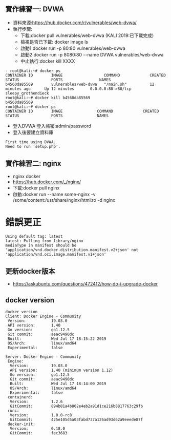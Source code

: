 ## 實作練習一: DVWA
- 資料來源:https://hub.docker.com/r/vulnerables/web-dvwa/
- 執行步驟:
  - 下載:docker pull vulnerables/web-dvwa  (KALI 2019:已下載完成)
  - 檢視是否已下載: docker image ls
  - 啟動1:docker run -p 80:80 vulnerables/web-dvwa
  - 啟動2:docker run -p 8080:80 --name DVWA vulnerables/web-dvwa
  - 中止執行:docker kill  XXXX
```
- root@kali:~# docker ps
CONTAINER ID        IMAGE                  COMMAND             CREATED             STATUS              PORTS                NAMES
b4560da85569        vulnerables/web-dvwa   "/main.sh"          12 minutes ago      Up 12 minutes       0.0.0.0:80->80/tcp   sleepy_grothendieck
root@kali:~# docker kill b4560da85569
b4560da85569
root@kali:~# docker ps
CONTAINER ID        IMAGE               COMMAND             CREATED             STATUS              PORTS               NAMES
```
- 登入DVWA:登入帳密:admin/password
- 登入後要建立資料庫 
```
First time using DVWA.
Need to run 'setup.php'.
```
## 實作練習二: nginx 
- nginx docker
- https://hub.docker.com/_/nginx/
- 下載:docker pull nginx
- 啟動:docker run --name some-nginx -v /some/content:/usr/share/nginx/html:ro -d nginx

# 錯誤更正
```
Using default tag: latest
latest: Pulling from library/nginx
mediaType in manifest should be 'application/vnd.docker.distribution.manifest.v2+json' not 'application/vnd.oci.image.manifest.v1+json'
```

## 更新docker版本
- https://askubuntu.com/questions/472412/how-do-i-upgrade-docker
## docker version
```
docker version
Client: Docker Engine - Community
 Version:           19.03.0
 API version:       1.40
 Go version:        go1.12.5
 Git commit:        aeac9490dc
 Built:             Wed Jul 17 18:15:22 2019
 OS/Arch:           linux/amd64
 Experimental:      false

Server: Docker Engine - Community
 Engine:
  Version:          19.03.0
  API version:      1.40 (minimum version 1.12)
  Go version:       go1.12.5
  Git commit:       aeac9490dc
  Built:            Wed Jul 17 18:14:00 2019
  OS/Arch:          linux/amd64
  Experimental:     false
 containerd:
  Version:          1.2.6
  GitCommit:        894b81a4b802e4eb2a91d1ce216b8817763c29fb
 runc:
  Version:          1.0.0-rc8
  GitCommit:        425e105d5a03fabd737a126ad93d62a9eeede87f
 docker-init:
  Version:          0.18.0
  GitCommit:        fec3683

```
